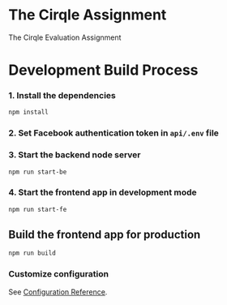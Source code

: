 # The Cirqle Assignment

The Cirqle Evaluation Assignment

# Development Build Process

### 1. Install the dependencies

```bash
npm install
```

### 2. Set Facebook authentication token in `api/.env` file

### 3. Start the backend node server

```bash
npm run start-be
```

### 4. Start the frontend app in development mode

```bash
npm run start-fe
```

## Build the frontend app for production

```bash
npm run build
```

### Customize configuration

See [Configuration Reference](https://cli.vuejs.org/config/).
